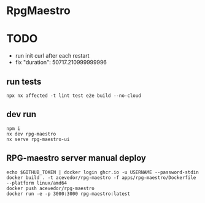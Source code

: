 # RpgMaestro
# TODO
- run init curl after each restart
- fix "duration": 50717.210999999996

## run tests
```
npx nx affected -t lint test e2e build --no-cloud
```

## dev run
```
npm i
nx dev rpg-maestro
nx serve rpg-maestro-ui
```

## RPG-maestro server manual deploy
```
echo $GITHUB_TOKEN | docker login ghcr.io -u USERNAME --password-stdin
docker build . -t acevedor/rpg-maestro -f apps/rpg-maestro/Dockerfile --platform linux/amd64
docker push acevedor/rpg-maestro
docker run -e -p 3000:3000 rpg-maestro:latest
```
